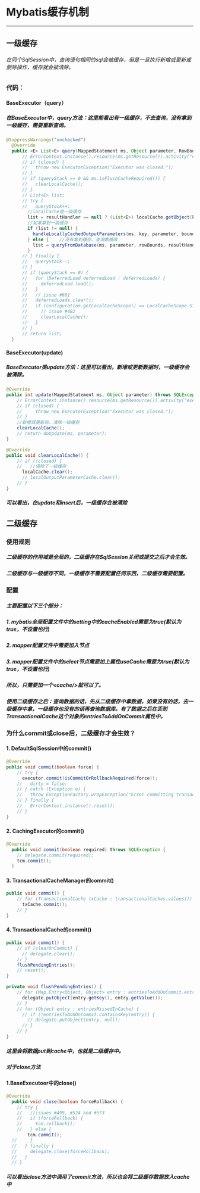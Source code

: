 # Mybatis缓存机制
---
## 一级缓存
######   在同个SqlSession中，查询语句相同的sql会被缓存，但是一旦执行新增或更新或删除操作，缓存就会被清除。

### 代码：
#### BaseExecutor（query）
##### 在BaseExecutor中，query方法：这里能看出有一级缓存，不去查询，没有拿到一级缓存，需要重新查询。
```java
@SuppressWarnings("unchecked")
  @Override
  public <E> List<E> query(MappedStatement ms, Object parameter, RowBounds rowBounds, ResultHandler resultHandler, CacheKey key, BoundSql boundSql) throws SQLException {
      // ErrorContext.instance().resource(ms.getResource()).activity("executing a query").object(ms.getId());
      // if (closed) {
      //   throw new ExecutorException("Executor was closed.");
      // }
      // if (queryStack == 0 && ms.isFlushCacheRequired()) {
      //   clearLocalCache();
      // }
      // List<E> list;
      // try {
      //   queryStack++;
        //localCache是一级缓存
        list = resultHandler == null ? (List<E>) localCache.getObject(key) : null;
        //如果拿到一级缓存
        if (list != null) {
          handleLocallyCachedOutputParameters(ms, key, parameter, boundSql);
        } else {	//没有拿到缓存，查询数据库
          list = queryFromDatabase(ms, parameter, rowBounds, resultHandler, key, boundSql);
        }
      // } finally {
      //   queryStack--;
      // }
      // if (queryStack == 0) {
      //   for (DeferredLoad deferredLoad : deferredLoads) {
      //     deferredLoad.load();
      //   }
      //   // issue #601
      //   deferredLoads.clear();
      //   if (configuration.getLocalCacheScope() == LocalCacheScope.STATEMENT) {
      //     // issue #482
      //     clearLocalCache();
      //   }
      // }
      // return list;
  }
```

#### BaseExecutor(update)
##### BaseExecutor类update方法：这里可以看出，新增或更新数据时，一级缓存会被清除。

```java
@Override
public int update(MappedStatement ms, Object parameter) throws SQLException {
    // ErrorContext.instance().resource(ms.getResource()).activity("executing an update").object(ms.getId());
    // if (closed) {
    //     throw new ExecutorException("Executor was closed.");
    // }
    //新增或更新后，清除一级缓存
    clearLocalCache();
    // return doUpdate(ms, parameter);
}

@Override
public void clearLocalCache() {
    // if (!closed) {
    //   //清除了一级缓存
      localCache.clear();
      // localOutputParameterCache.clear();
    // }
}
```
##### 可以看出，在update和insert后，一级缓存会被清除

## 二级缓存
### 使用规则
##### 二级缓存的作用域是全局的，二级缓存在SqlSession关闭或提交之后才会生效。
##### 二级缓存与一级缓存不同，一级缓存不需要配置任何东西，二级缓存需要配置。
### 配置
##### 主要配置以下三个部分：
##### 1.	mybatis全局配置文件中的setting中的cacheEnabled需要为true(默认为true，不设置也行)
##### 2.	mapper配置文件中需要加入<cache>节点
##### 3.	mapper配置文件中的select节点需要加上属性useCache需要为true(默认为true，不设置也行)
##### 所以，只需要加一个&lt;cache/&gt;就可以了。
##### 使用二级缓存之后：查询数据的话，先从二级缓存中拿数据，如果没有的话，去一级缓存中拿，一级缓存也没有的话再查询数据库。有了数据之后在丢到TransactionalCache这个对象的entriesToAddOnCommit属性中。

### 为什么commit或close后，二级缓存才会生效？
#### 1.	DefaultSqlSession中的commit()
```java
@Override
public void commit(boolean force) {
    // try {
      executor.commit(isCommitOrRollbackRequired(force));
    //   dirty = false;
    // } catch (Exception e) {
    //   throw ExceptionFactory.wrapException("Error committing transaction.  Cause: " + e, e);
    // } finally {
    //   ErrorContext.instance().reset();
    // }
}
```
#### 2.	CachingExecutor的commit()
```java
@Override
  public void commit(boolean required) throws SQLException {
    // delegate.commit(required);
    tcm.commit();
  }
```
#### 3.	TransactionalCacheManager的commit()
```java
public void commit() {
    // for (TransactionalCache txCache : transactionalCaches.values()) {
      txCache.commit();
    // }
}
```
#### 4.	TransactionalCache的commit()
```java
public void commit() {
    // if (clearOnCommit) {
      // delegate.clear();
    // }
    flushPendingEntries();
    // reset();
}

private void flushPendingEntries() {
    // for (Map.Entry<Object, Object> entry : entriesToAddOnCommit.entrySet()) {
      delegate.putObject(entry.getKey(), entry.getValue());
    // }
    // for (Object entry : entriesMissedInCache) {
      // if (!entriesToAddOnCommit.containsKey(entry)) {
        // delegate.putObject(entry, null);
      // }
    // }
}
```
##### 这里会将数据put到cache中，也就是二级缓存中。

##### 对于close方法
#### 1.BaseExecutoor中的close()
```java
@Override
  public void close(boolean forceRollback) {
    // try {
    //   //issues #499, #524 and #573
    //   if (forceRollback) {
    //     tcm.rollback();
    //   } else {
        tcm.commit();
  //     }
  //   } finally {
  //     delegate.close(forceRollback);
  //   }
  // }
```
##### 可以看出close方法中调用了commit方法，所以也会将二级缓存数据放入cache中
